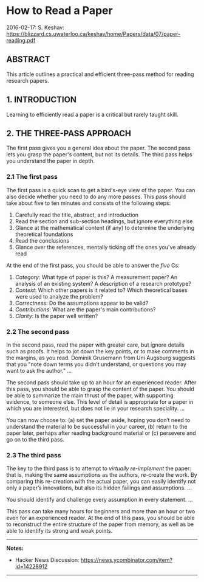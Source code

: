 How to Read a Paper
===================

2016-02-17: S. Keshav:
https://blizzard.cs.uwaterloo.ca/keshav/home/Papers/data/07/paper-reading.pdf


## ABSTRACT


This article outlines a practical and efficient three-pass method for
reading research papers.


## 1. INTRODUCTION

Learning to efficiently read a paper is a critical but rarely taught
skill.


## 2. THE THREE-PASS APPROACH

The first pass gives you a general idea about the paper. The second pass lets
you grasp the paper's content, but not its details. The third pass helps you
understand the paper in depth.


### 2.1 The first pass

The first pass is a quick scan to get a bird's-eye view of the paper. You can
also decide whether you need to do any more passes. This pass should take about
five to ten minutes and consists of the following steps:

 1. Carefully read the title, abstract, and introduction
 2. Read the section and sub-section headings, but ignore everything else
 3. Glance at the mathematical content (if any) to determine the underlying
    theoretical foundations
 4. Read the conclusions
 5. Glance over the references, mentally ticking off the ones you've already
    read

At the end of the first pass, you should be able to answer the *five* Cs:

 1. *Category*: What type of paper is this? A measurement paper? An
    analysis of an existing system? A description of a research prototype?
 2. *Context*: Which other papers is it related to? Which theoretical
    bases were used to analyze the problem?
 3. *Correctness*: Do the assumptions appear to be valid?
 4. *Contributions*: What are the paper's main contributions?
 5. *Clarity*: Is the paper well written?


### 2.2 The second pass

In the second pass, read the paper with greater care, but ignore details
such as proofs. It helps to jot down the key points, or to make comments
in the margins, as you read. Dominik Grusemann from Uni Augsburg
suggests that you "note down terms you didn't understand, or questions
you may want to ask the author." ...

The second pass should take up to an hour for an experienced reader.
After this pass, you should be able to grasp the content of the paper.
You should be able to summarize the main thrust of the paper, with
supporting evidence, to someone else.  This level of detail is
appropriate for a paper in which you are interested, but does not lie in
your research speciality. ...

You can now choose to: (a) set the paper aside, hoping you don’t need to
understand the material to be successful in your career, (b) return to
the paper later, perhaps after reading background material or (c)
persevere and go on to the third pass.


### 2.3 The third pass

The key to the third pass is to attempt to *virtually re-implement* the
paper: that is, making the same assumptions as the authors, re-create
the work. By comparing this re-creation with the actual paper, you can
easily identify not only a paper’s innovations, but also its hidden
failings and assumptions. ...

You should identify and challenge every assumption in every statement.
...

This pass can take many hours for beginners and more than an hour or two
even for an experienced reader. At the end of this pass, you should be
able to reconstruct the entire structure of the paper from memory, as
well as be able to identify its strong and weak points.


---

**Notes:**

- Hacker News Discussion: https://news.ycombinator.com/item?id=14228912

---
